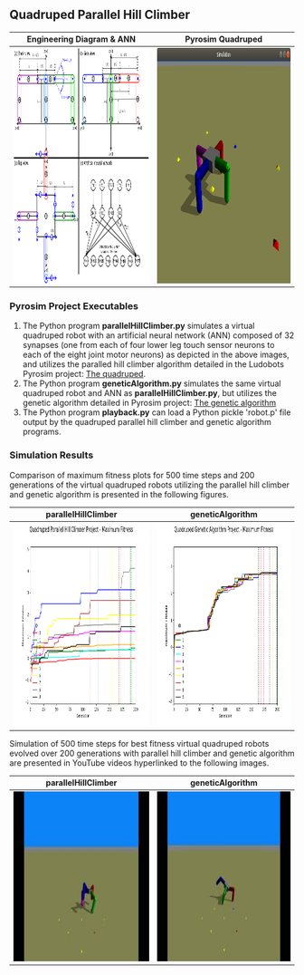 ## Quadruped Parallel Hill Climber

Engineering Diagram & ANN | Pyrosim Quadruped
------------------------- | -----------------
<img src="./eng_drawing_quad.png" width="485" height="416" alt="Quadruped Virtual Robot Engineering Diagram from https://imgur.com/kA4oznt"> | <img src="./quadruped.png" width="485" height="416" alt="Virtual Quadruped Robot"/>

### Pyrosim Project Executables

1. The Python program **parallelHillClimber.py** simulates a virtual quadruped robot with an artificial neural network (ANN) composed of 32 synapses (one from each of four lower leg touch sensor neurons to each of the eight joint motor neurons) as depicted in the above images, and utilizes the paralled hill climber algorithm detailed in the Ludobots Pyrosim project: [The quadruped](https://www.reddit.com/r/ludobots/wiki/pyrosim/quadruped).
2. The Python program **geneticAlgorithm.py** simulates the same virtual quadruped robot and ANN as **parallelHillClimber.py**, but utilizes the genetic algorithm detailed in Pyrosim project: [The genetic algorithm](https://www.reddit.com/r/ludobots/wiki/pyrosim/geneticalgorithm)
3. The Python program **playback.py** can load a Python pickle 'robot.p' file output by the quadruped parallel hill climber and genetic algorithm programs.

### Simulation Results

Comparison of maximum fitness plots for 500 time steps and 200 generations of the virtual quadruped robots utilizing the parallel hill climber and genetic algorithm is presented in the following figures.

**parallelHillClimber** | **geneticAlgorithm**
----------------------- | --------------------
<img src="./parallelHillClimber_max_fitness.png" width="480" height="360" alt="Quadruped Parallel Hill Climber Project - Maximum Fitness Plot"/> | <img src="./geneticAlgorithm_max_fitness.png" width="480" height="360" alt="Quaduped Genetic Algorithm Project - Maximum Fitness Plot"/>

Simulation of 500 time steps for best fitness virtual quadruped robots evolved over 200 generations with parallel hill climber and genetic algorithm are presented in YouTube videos hyperlinked to the following images.

**parallelHillClimber** | **geneticAlgorithm**
----------------------- | --------------------
<a href="https://youtu.be/cD7dX3z-k9o"><img src="./quadPHC.jpg" alt="YouTube video of parallel hill climber evolved quadruped robot" width="450" height="300"></a> | <a href="https://youtu.be/hm62Is5VzUE"><img src="./quadGA.jpg" alt="YouTube video of genetic algorithm evolved quadruped robot" width="450" height="300"></a>
